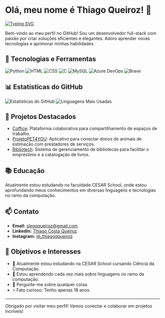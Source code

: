 # Olá, meu nome é Thiago Queiroz! 👋

[![Typing SVG](https://readme-typing-svg.herokuapp.com?font=Roboto&size=30&duration=4000&color=blue&background=FFDC9300&vCenter=true&lines=Desenvolvedor+Full-Stack;Apaixonado+por+Tecnologia;Sempre+aprendendo+coisas+novas)](https://git.io/typing-svg)

Bem-vindo ao meu perfil no GitHub! Sou um desenvolvedor full-stack com paixão por criar soluções eficientes e elegantes. Adoro aprender novas tecnologias e aprimorar minhas habilidades.

## 🚀 Tecnologias e Ferramentas

![Python](https://img.shields.io/badge/Python-3776AB?style=for-the-badge&logo=python&logoColor=white)
![HTML](https://img.shields.io/badge/HTML-239120?style=for-the-badge&logo=html5&logoColor=white)
![CSS](https://img.shields.io/badge/CSS-239120?&style=for-the-badge&logo=css3&logoColor=white)
![C](https://img.shields.io/badge/C-00599C?style=for-the-badge&logo=c&logoColor=white)
![MySQL](https://img.shields.io/badge/MySQL-00000F?style=for-the-badge&logo=mysql&logoColor=white)
![Azure DevOps](https://img.shields.io/badge/Azure_DevOps-0078D7?style=for-the-badge&logo=azure-devops&logoColor=white)
![Brave](https://img.shields.io/badge/Brave-FF1B2D?style=for-the-badge&logo=Brave&logoColor=white)

## 📊 Estatísticas do GitHub

![Estatísticas do GitHub](https://github-readme-stats.vercel.app/api?username=tempzz7&show_icons=true&theme=blue-green)
![Linguagens Mais Usadas](https://github-readme-stats.vercel.app/api/top-langs/?username=tempzz7&layout=compact&theme=blue-green)

## 🌟 Projetos Destacados

- [Coffice](https://github.com/coffice-g7/coffice): Plataforma colaborativa para compartilhamento de espaços de trabalho.
- [ProjetoPET4YOU](https://github.com/antonioz2022/ProjetoPET4YOU): Aplicativo para conectar donos de animais de estimação com prestadores de serviços.
- [Bibliotech](https://github.com/Viniciuscahu/Bibliotech): Sistema de gerenciamento de bibliotecas para facilitar o empréstimo e a catalogação de livros.

## 📚 Educação

Atualmente estou estudando na faculdade CESAR School, onde estou aprofundando meus conhecimentos em diversas linguagens e tecnologias no ramo da computação.

## 📫 Contato

- **Email:** [sleqqqueiroz@gmail.com](mailto:sleqqqueiroz@gmail.com)
- **LinkedIn:** [Thiago Costa Queiroz](https://www.linkedin.com/in/thiago-costa-queiroz-4a1213282/)
- **Instagram:** [@_thiagoqqueiroz](https://www.instagram.com/_thiagoqqueiroz/)

## 🎯 Objetivos e Interesses

- 🔭 Atualmente estou estudando na CESAR School cursando Ciência da Computação.
- 🌱 Estou aprendendo cada vez mais sobre linguagens no ramo da computação.
- 💬 Pergunte-me sobre qualquer coisa.
- ⚡ Fato curioso: Tenho apenas 18 anos.

---

Obrigado por visitar meu perfil! Vamos conectar e colaborar em projetos incríveis!
